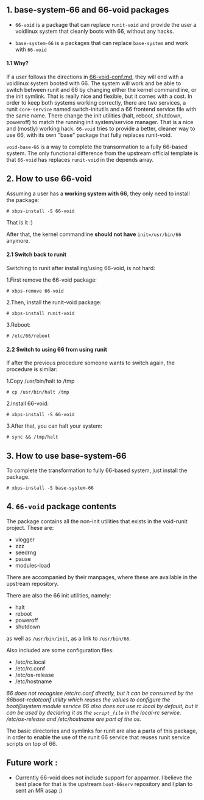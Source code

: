 ## 1. base-system-66 and 66-void packages

- `66-void` is a package that can replace `runit-void` and provide the user a voidlinux system that cleanly boots with 66, without any hacks.

- `base-system-66` is a packages that can replace `base-system` and work with `66-void`

#### 1.1 Why?

If a user follows the directions in [66-void-conf.md](https://github.com/mobinmob/void-66-services/blob/master/conf/void-66-conf.md), they will end with a voidlinux system booted with 66. The system will work and be able to switch between runit and 66 by changing either the kernel commandline, or the init symlink.
That is really nice and flexible, but it comes with a cost. In order to keep both systems working correctly, there are two services, a runit `core-service` named switch-initutils and a 66 frontend service file with the same name.
There change the init utilities (halt, reboot, shutdown, poweroff) to match the running init system/service manager. That is a nice and (mostly) working hack.
`66-void` tries to provide a better, cleaner way to use 66, with its own "base" package that fully replaces runit-void.

`void-base-66` is a way to complete the transormation to a fully 66-based system. The only functional difference from the upstream official template is that `66-void` has replaces `runit-void` in the depends array.

## 2. How to use 66-void

Assuming a user has a **working system with 66**, they only need to install the package:

```
# xbps-install -S 66-void
```
That is it :)

After that, the kernel commandline **should not have** `init=/usr/bin/66` anymore.

#### 2.1 Switch back to runit

Switching to runit after installing/using 66-void, is not hard:

1.First remove the 66-void package:

```
# xbps-remove 66-void
```

2.Then, install the runit-void package:

```
# xbps-install runit-void
```

3.Reboot:

```
# /etc/66/reboot
```
#### 2.2 Switch to using 66 from using runit

If after the previous procedure someone wants to switch again, the procedure is similar:

1.Copy /usr/bin/halt to /tmp

```
# cp /usr/bin/halt /tmp
```

2.Install 66-void:

```
# xbps-install -S 66-void
```

3.After that, you can halt your system:

```
# sync && /tmp/halt
```

## 3. How to use base-system-66

To complete the transformation to fully 66-based system, just install the package.

```
# xbps-install -S base-system-66
```

## 4. `66-void` package contents

The package contains all the non-init utilities that exists in the void-runit project. These are:

- vlogger
- zzz
- seedrng
- pause
- modules-load

There are accompanied by their manpages, where these are available in the upstream repository.

There are also the 66 init utilities, namely:

- halt
- reboot
- poweroff
- shutdown

as well as `/usr/bin/init`, as a link to `/usr/bin/66`.

Also included are some configuration files:

- /etc/rc.local
- /etc/rc.conf
- /etc/os-release
- /etc/hostname

*66 does not recognise /etc/rc.conf directly, but it can be consumed by the 66boot-rcdotconf utility which reuses the values to configure the boot@system module service*
*66 also does not use rc.local by default, but it can be used by declaring it as the `script_file` in the local-rc service.*
*/etc/os-release and /etc/hostname are part of the os.*

The basic directories and symlinks for runit are also a parta of this package, in order to enable the use of the runit 66 service that reuses runit service scripts on top of 66.

## Future work :

- Currently 66-void does not include support for apparmor. I believe the best place for that is the upstream `boot-66serv` repository and I plan to sent an MR asap :)

